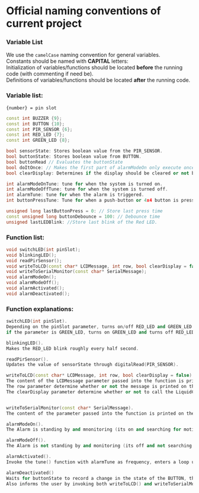 # Official naming conventions of current project

### Variable List  
We use the `camelCase` naming convention for general variables.   
Constants should be named with **CAPITAL** letters:  
Initialization of variables/functions should be located **before** the running code (with commenting if need be).  
Definitions of variables/functions should be located **after** the running code.  

### Variable list:    
`{number} = pin slot`  

```cpp
const int BUZZER {9};
const int BUTTON {10};
const int PIR_SENSOR {6};
const int RED_LED {7};
const int GREEN_LED {8};

bool sensorState: Stores boolean value from the PIR_SENSOR.
bool buttonState: Stores boolean value from BUTTON.
bool buttonRead // Evaluates the buttonState
bool doItOnce: // Makes the first part of alarmModeOn only execute once per call. 
bool clearDisplay: Determines if the display should be cleared or not before printing. 

int alarmModeOnTune: tune for when the system is turned on.
int alarmModeOffTune: tune for when the system is turned off.
int alarmTune: tune for when the alarm is triggered.
int buttonPressTune: Tune for when a push-button or 4x4 button is pressed. 

unsigned long lastButtonPress = 0: // Store last press time
const unsigned long buttonDebounce = 100: // Debounce time
unsigned lastLEDBlink: //Store last blink of the Red LED.
```

### Function list: 
```cpp
void switchLED(int pinSlot);
void blinkingLED();
void readPirSensor();
void writeToLCD(const char* LCDMessage, int row, bool clearDisplay = false);
void writeToSerialMonitor(const char* SerialMessage);
void alarmModeOn();
void alarmModeOff();
void alarmActivated();
void alarmDeactivated();

```

### Function explanations:
```cpp
switchLED(int pinSlot).
Depending on the pinSlot parameter, turns on/off RED_LED and GREEN_LED.
if the parameter is GREEN_LED, turns on GREEN_LED and turns off RED_LED and vice versa. 

blinkingLED().
Makes the RED_LED blink roughly every half second. 

readPirSensor().
Updates the value of sensorState through digitalRead(PIR_SENSOR).

writeToLCD(const char* LCDMessage, int row, bool clearDisplay = false).
The content of the LCDMessage parameter passed into the function is printed on the LCD display using the LiquidCrystal class’ print() method.
The row parameter determine whether or not the message is printed on the first or second line.
The clearDisplay parameter determine whether or not to call the LiquidCrystal class' .clear() method before printing, has false as default value.


writeToSerialMonitor(const char* SerialMessage).
The content of the parameter passed into the function is printed on the Serial monitor using the Serial objects. print() method.

alarmModeOn().
The Alarm is standing by and mnonitoring (its on and searching for motion)

alarmModeOff().
The Alarm is not standing by and monitoring (its off and not searching for motion)

alarmActivated().
Invoke the tune() function with alarmTune as frequency, enters a loop until alarmDeactivated() is invoked by pressing the button while in the loop.

alarmDeactivated()
Waits for buttonState to record a change in the state of the BUTTON, thereafter proceed with breaking out of the loop caused by alarmRinging(), followed immediately by invoking noTune(BUZZER) to turn off the alarm. 
Also informs the user by invoking both writeToLCD() and writeToSerialMonitor to tell them that the alarm has been deactivated.
```
